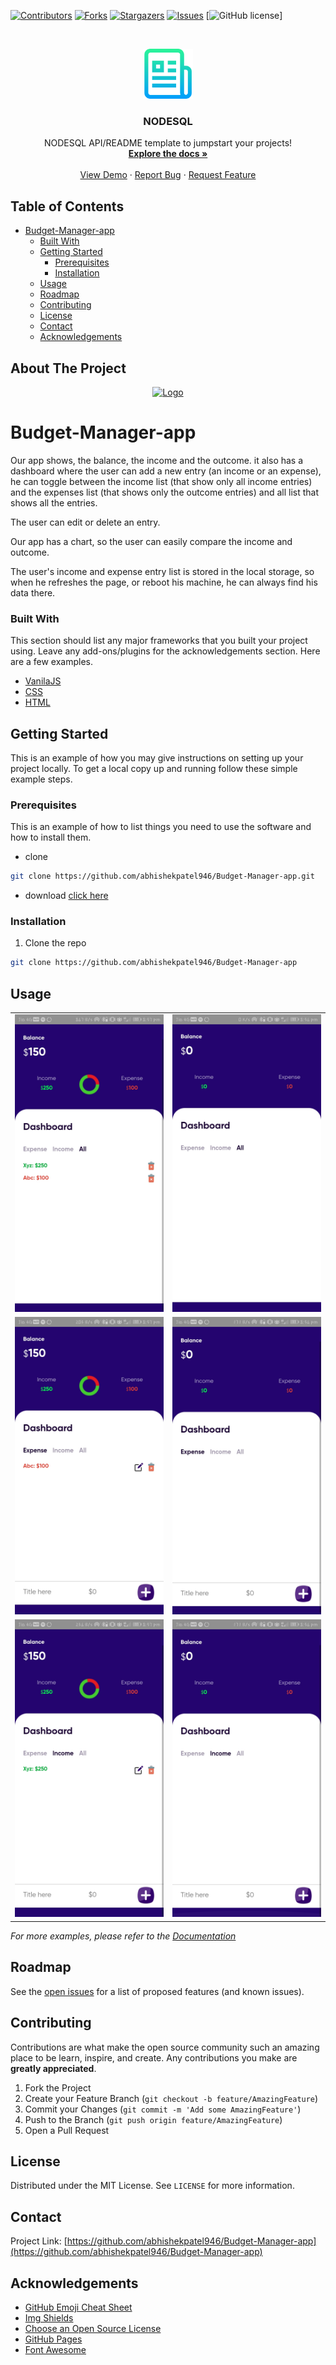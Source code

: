 [![Contributors][contributors-shield]][contributors-url]
[![Forks][forks-shield]][forks-url]
[![Stargazers][stars-shield]][stars-url]
[![Issues][issues-shield]][issues-url]
[![GitHub license](https://choosealicense.com/licenses/mit/)]

<!-- PROJECT LOGO -->
<br />
<p align="center">
  <a href="https://github.com/abhishekpatel946/Budget-Manager-app">
    <img src="../api/Image/logo-readme.png" alt="Logo" width="80" height="80">
  </a>

  <h3 align="center">NODESQL</h3>

  <p align="center">
    NODESQL API/README template to jumpstart your projects!
    <br />
    <a href="https://github.com/abhishekpatel946/Budget-Manager-app"><strong>Explore the docs »</strong></a>
    <br />
    <br />
    <a href="https://github.com/abhishekpatel946/Budget-Manager-app">View Demo</a>
    ·
    <a href="https://github.com/abhishekpatel946/Budget-Manager-app/issues">Report Bug</a>
    ·
    <a href="https://github.com/abhishekpatel946/Budget-Manager-app/issues">Request Feature</a>
  </p>
</p>

<!-- TABLE OF CONTENTS -->

## Table of Contents

- [Budget-Manager-app](#budget-manager-app)
    - [Built With](#built-with)
  - [Getting Started](#getting-started)
    - [Prerequisites](#prerequisites)
    - [Installation](#installation)
  - [Usage](#usage)
  - [Roadmap](#roadmap)
  - [Contributing](#contributing)
  - [License](#license)
  - [Contact](#contact)
  - [Acknowledgements](#acknowledgements)

<!-- ABOUT THE PROJECT -->

## About The Project

<p align="center">
  <a href="https://github.com/abhishekpatel946/Budget-Manager-app">
    <img src="App/Budget-Manager-icon.jpg" alt="Logo" width="100" height="100">
  </a>
</p>

# Budget-Manager-app

Our app shows, the balance, the income and the outcome. it also has a dashboard where the user can add a new entry (an income or an expense), he can toggle between the income list (that show only all income entries) and the expenses list (that shows only the outcome entries) and all list that shows all the entries.

The user can edit or delete an entry.

Our app has a chart, so the user can easily compare the income and outcome.

The user's income and expense entry list is stored in the local storage, so when he refreshes the page, or reboot his machine, he can always find his data there.

### Built With

This section should list any major frameworks that you built your project using. Leave any add-ons/plugins for the acknowledgements section. Here are a few examples.

- [VanilaJS](http://vanilla-js.com/)
- [CSS](https://developer.mozilla.org/en-US/docs/Web/CSS)
- [HTML](https://html.com/)

<!-- GETTING STARTED -->

## Getting Started

This is an example of how you may give instructions on setting up your project locally.
To get a local copy up and running follow these simple example steps.

### Prerequisites

This is an example of how to list things you need to use the software and how to install them.

- clone

```sh
git clone https://github.com/abhishekpatel946/Budget-Manager-app.git
```

- download
  [click here](https://github.com/abhishekpatel946/Budget-Manager-app/raw/master/App/Budget%20Manager.apk)

### Installation

1. Clone the repo

```sh
git clone https://github.com/abhishekpatel946/Budget-Manager-app
```

<!-- USAGE EXAMPLES -->

## Usage

|                                                                                                 |                                                                                                             |
| :---------------------------------------------------------------------------------------------: | :---------------------------------------------------------------------------------------------------------: |
|     ![all!](https://github.com/abhishekpatel946/Budget-Manager-app/blob/master/img/all.jpg)     |     ![all_empty!](https://github.com/abhishekpatel946/Budget-Manager-app/blob/master/img/all_empty.jpg)     |
| ![expense!](https://github.com/abhishekpatel946/Budget-Manager-app/blob/master/img/expense.jpg) | ![expense_empty!](https://github.com/abhishekpatel946/Budget-Manager-app/blob/master/img/expense_empty.jpg) |
|  ![income!](https://github.com/abhishekpatel946/Budget-Manager-app/blob/master/img/income.jpg)  |  ![income_empty!](https://github.com/abhishekpatel946/Budget-Manager-app/blob/master/img/income_empty.jpg)  |

_For more examples, please refer to the [Documentation]()_

<!-- ROADMAP -->

## Roadmap

See the [open issues](https://github.com/abhishekpatel946/Budget-Manager-app/issues) for a list of proposed features (and known issues).

<!-- CONTRIBUTING -->

## Contributing

Contributions are what make the open source community such an amazing place to be learn, inspire, and create. Any contributions you make are **greatly appreciated**.

1. Fork the Project
2. Create your Feature Branch (`git checkout -b feature/AmazingFeature`)
3. Commit your Changes (`git commit -m 'Add some AmazingFeature'`)
4. Push to the Branch (`git push origin feature/AmazingFeature`)
5. Open a Pull Request

<!-- LICENSE -->

## License

Distributed under the MIT License. See `LICENSE` for more information.

<!-- CONTACT -->

## Contact

Project Link: [https://github.com/abhishekpatel946/Budget-Manager-app](https://github.com/abhishekpatel946/Budget-Manager-app)

<!-- ACKNOWLEDGEMENTS -->

## Acknowledgements

- [GitHub Emoji Cheat Sheet](https://www.webpagefx.com/tools/emoji-cheat-sheet)
- [Img Shields](https://shields.io)
- [Choose an Open Source License](https://choosealicense.com)
- [GitHub Pages](https://pages.github.com)
- [Font Awesome](https://fontawesome.com)

<!-- MARKDOWN LINKS & IMAGES -->
<!-- https://www.markdownguide.org/basic-syntax/#reference-style-links -->

[contributors-shield]: https://img.shields.io/github/contributors/abhishekpatel946/Budget-Manager-app.svg?style=flat
[contributors-url]: https://github.com/abhishekpatel946/Budget-Manager-app/graphs/contributors
[forks-shield]: https://img.shields.io/github/forks/abhishekpatel946/Budget-Manager-app.svg?style=flat
[forks-url]: https://github.com/abhishekpatel946/Budget-Manager-app/network/members
[stars-shield]: https://img.shields.io/github/stars/abhishekpatel946/Budget-Manager-app.svg?style=flat
[stars-url]: https://github.com/abhishekpatel946/Budget-Manager-app/stargazers
[issues-shield]: https://img.shields.io/github/issues/abhishekpatel946/Budget-Manager-app.svg?style=flat
[issues-url]: https://github.com/abhishekpatel946/Budget-Manager-app/issues
[product-screenshot]: App/Budget-Manager-icon.jpg
